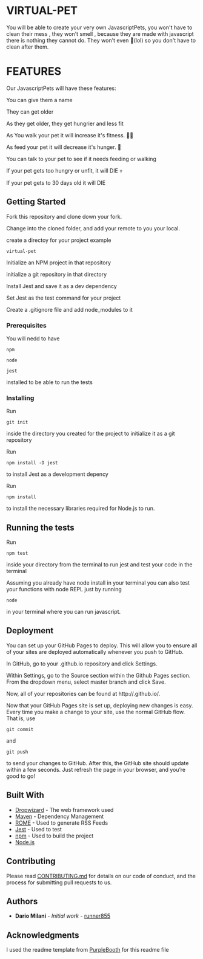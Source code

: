 # VIRTUAL-PET

You will be able to create your very own JavascriptPets, you won't have to clean their mess , they won't smell , because they are made with javascript there is nothing they cannot do.
They won't even 💩(lol) so you don't have to clean after them.

# FEATURES

Our JavascriptPets will have these features:

You can give them a name

They can get older

As they get older, they get hungrier and less fit

As You  walk your pet it will  increase it's fitness. 🏃‍♂️

As  feed your pet it will  decrease it's hunger. 🍕

You can talk to your pet to see if it needs feeding or walking

If your pet gets too hungry or unfit, it will DIE 💀

If your pet gets to 30 days old it will DIE 

## Getting Started

Fork this repository and clone down your fork.

Change into the cloned folder, and add your remote to you your local.

create a directoy for your project example
```
virtual-pet
```
Initialize an NPM project in that repository

initialize a git repository in that directory 

Install Jest and save it as a dev dependency

Set Jest as the test command for your project

Create a .gitignore file and add node_modules to it

### Prerequisites
You will nedd to have 
```
npm
```
```
node
```
```
jest
```
installed to be able to run the tests
### Installing

Run 

```
git init
```
inside the directory you created for the project to initialize it as a git repository

Run 

```
npm install -D jest
```
to install Jest as a development depency


Run  

```
npm install
```

to install the necessary libraries required for Node.js to run.



## Running the tests

Run 
```
npm test 
```
inside your directory from the terminal to run jest and  test your code in the terminal

Assuming you already have node install in your terminal you can also test your functions with node REPL just by running
```
node
```
in your terminal where you can run javascript.



## Deployment

You can set up your GitHub Pages to deploy.
 This will allow you to ensure all of your sites are deployed automatically whenever you push to GitHub.

In GitHub, go to your <username>.github.io repository and click Settings.

Within Settings, go to the Source section within the Github Pages section. 
From the dropdown menu, select master branch and  click Save. 

Now, all of your repositories can be found at http://<username>.github.io/<repository-name>. 

Now that your GitHub Pages site is set up, deploying new changes is easy. 
Every time you make a change to your site, use the normal GitHub flow. 
That is, use 
```
git commit 
```
and 
```
git push 
```
to send your changes to GitHub.
 After this, the GitHub site should update within a few seconds. Just refresh the page in your browser, and you’re good to go!

## Built With

- [Dropwizard](http://www.dropwizard.io/1.0.2/docs/) - The web framework used
- [Maven](https://maven.apache.org/) - Dependency Management
- [ROME](https://rometools.github.io/rome/) - Used to generate RSS Feeds
- [Jest](https://jestjs.io/) - Used to test 
- [npm](https://www.npmjs.com/) - Used to build the project
- [Node.js](https://nodejs.org/en) 


## Contributing

Please read [CONTRIBUTING.md](https://gist.github.com/PurpleBooth/b24679402957c63ec426) for details on our code of conduct, and the process for submitting pull requests to us.


## Authors

- **Dario Milani** - _Initial work_ - [runner855](https://github.com/runner855)



## Acknowledgments

I used the readme template from [PurpleBooth](https://github.com/PurpleBooth) for this readme file
